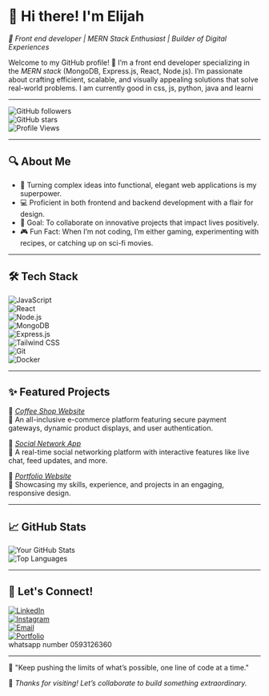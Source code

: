# 👋 Hi there! I'm Elijah 

*🌟 Front end developer | MERN Stack Enthusiast | Builder of Digital Experiences*  

Welcome to my GitHub profile! 🚀 I’m a front  end developer specializing in the *MERN stack* (MongoDB, Express.js, React, Node.js). I’m passionate about crafting efficient, scalable, and visually appealing solutions that solve real-world problems. I am currently good in css, js, python, java and learni 

---

![GitHub followers](https://img.shields.io/github/followers/Elijahamet?label=Follow%20Me&style=social)  
![GitHub stars](https://img.shields.io/github/stars/Elijahamet?affiliations=OWNER%2CCOLLABORATOR&style=social)  
![Profile Views](https://komarev.com/ghpvc/?username=Elijahamet&color=blue)  

---

## 🔍 About Me  

- 🌟 Turning complex ideas into functional, elegant web applications is my superpower.  
- 💻 Proficient in both frontend and backend development with a flair for design.  
- 🎯 Goal: To collaborate on innovative projects that impact lives positively.  
- 🎮 Fun Fact: When I’m not coding, I’m either gaming, experimenting with recipes, or catching up on sci-fi movies.  

---

## 🛠 Tech Stack  

![JavaScript](https://img.shields.io/badge/JavaScript-F7DF1E?style=flat-square&logo=javascript&logoColor=black)  
![React](https://img.shields.io/badge/React-61DAFB?style=flat-square&logo=react&logoColor=black)  
![Node.js](https://img.shields.io/badge/Node.js-339933?style=flat-square&logo=nodedotjs&logoColor=white)  
![MongoDB](https://img.shields.io/badge/MongoDB-47A248?style=flat-square&logo=mongodb&logoColor=white)  
![Express.js](https://img.shields.io/badge/Express.js-404D59?style=flat-square&logo=express&logoColor=white)  
![Tailwind CSS](https://img.shields.io/badge/TailwindCSS-06B6D4?style=flat-square&logo=tailwindcss&logoColor=white)  
![Git](https://img.shields.io/badge/Git-F05032?style=flat-square&logo=git&logoColor=white)  
![Docker](https://img.shields.io/badge/Docker-2496ED?style=flat-square&logo=docker&logoColor=white)  

---

## ✨ Featured Projects  

🌟 *[Coffee Shop Website](https://coffeecafepage.netlify.app/)*  
🔗 An all-inclusive e-commerce platform featuring secure payment gateways, dynamic product displays, and user authentication.  

🌟 *[Social Network App](https://socialnetworkprototype.netlify.app/)*  
🔗 A real-time social networking platform with interactive features like live chat, feed updates, and more.  

🌟 *[Portfolio Website](https://yourportfolio.com)*  
🔗 Showcasing my skills, experience, and projects in an engaging, responsive design.  

---

## 📈 GitHub Stats  

![Your GitHub Stats](https://github-readme-stats.vercel.app/api?username=Elijahamet&show_icons=true&theme=radical)  
![Top Languages](https://github-readme-stats.vercel.app/api/top-langs/?username=Elijahamet&layout=compact&theme=radical)  

---

## 🤝 Let's Connect!  

[![LinkedIn](https://img.shields.io/badge/LinkedIn-0077B5?style=flat-square&logo=linkedin&logoColor=white)](https://www.linkedin.com/in/elijah-ametefe-4707362a7?utm_source=share&utm_campaign=share_via&utm_content=profile&utm_medium=ios_app)  
[![Instagram](https://img.shields.io/badge/Twitter-1DA1F2?style=flat-square&logo=twitter&logoColor=white)](https://www.instagram.com/sarkcesslil?igsh=YTZnbG54ZHlzOG50&utm_source=qr)  
[![Email](https://img.shields.io/badge/Email-D14836?style=flat-square&logo=gmail&logoColor=white)](elijahametefe669@gmail.com)  
[![Portfolio](https://img.shields.io/badge/Portfolio-000000?style=flat-square&logo=google-chrome&logoColor=white)](https://yourportfolio.com)  
whatsapp number 0593126360

---

💬 "Keep pushing the limits of what’s possible, one line of code at a time."  

🌟 *Thanks for visiting! Let’s collaborate to build something extraordinary.*
